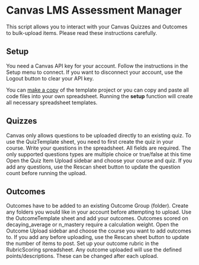 # Canvas LMS Assessment Manager

This script allows you to interact with your Canvas Quizzes and Outcomes to bulk-upload items. Please read these instructions carefully.

## Setup
You need a Canvas API key for your account. Follow the instructions in the Setup menu to connect.
If you want to disconnect your account, use the Logout button to clear your API key.

You can [make a copy](https://docs.google.com/spreadsheets/d/1A2xSFxkc7aUpv7J8vXgxkq1b_0roqQ7Mb4L4rFhbCc0/copy) of the template project or you can copy and paste all code files into your own spreadsheet. Running the **setup** function will create all necessary spreadsheet templates.

## Quizzes
Canvas only allows questions to be uploaded directly to an existing quiz. To use the QuizTemplate sheet, you need to first create the quiz in your course.
Write your questions in the spreadsheet. All fields are required.
The only supported questions types are multiple choice or true/false at this time
Open the Quiz Item Upload sidebar and choose your course and quiz. If you add any questions, use the Rescan sheet button to update the question count before running the upload.

## Outcomes
Outcomes have to be added to an existing Outcome Group (folder). Create any folders you would like in your account before attempting to upload.
Use the OutcomeTemplate sheet and add your outcomes.
Outcomes scored on decaying_average or n_mastery require a calculation weight.
Open the Outcome Upload sidebar and choose the course you want to add outcomes to. If you add any before uploading, use the Rescan sheet button to update the number of items to post.
Set up your outcome rubric in the RubricScoring spreadsheet. Any outcome uploaded will use the defined points/descriptions. These can be changed after each upload.
